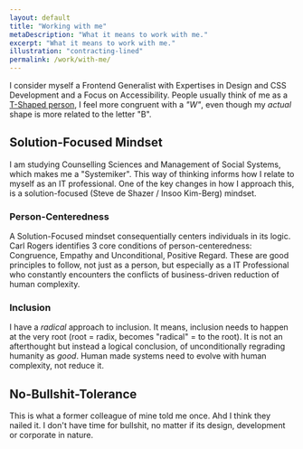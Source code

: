 ```yaml
---
layout: default
title: "Working with me"
metaDescription: "What it means to work with me."
excerpt: "What it means to work with me."
illustration: "contracting-lined"
permalink: /work/with-me/
---
```


I consider myself a Frontend Generalist with Expertises in Design and CSS Development and a Focus on Accessibility. People usually think of me as a [T-Shaped person](https://en.wikipedia.org/wiki/T-shaped_skills), I feel more congruent with a <em>"W"</em>, even though my <em>actual</em> shape is more related to the letter "B".

## Solution-Focused Mindset

I am studying Counselling Sciences and Management of Social Systems, which makes me a "Systemiker". This way of thinking informs how I relate to myself as an IT professional. One of the key changes in how I approach this, is a solution-focused (Steve de Shazer / Insoo Kim-Berg) mindset.

### Person-Centeredness

A Solution-Focused mindset consequentially centers individuals in its logic. Carl Rogers identifies 3 core conditions of person-centeredness: Congruence, Empathy and Unconditional, Positive Regard. These are good principles to follow, not just as a person, but especially as a IT Professional who constantly encounters the conflicts of business-driven reduction of human complexity.

### Inclusion

I have a _radical_ approach to inclusion. It means, inclusion needs to happen at the very root (root = radix, becomes "radical" = to the root). It is not an afterthought but instead a logical conclusion, of unconditionally regrading humanity as _good_. Human made systems need to evolve with human complexity, not reduce it.

## No-Bullshit-Tolerance

This is what a former colleague of mine told me once. Ahd I think they nailed it. I don't have time for bullshit, no matter if its design, development or corporate in nature.